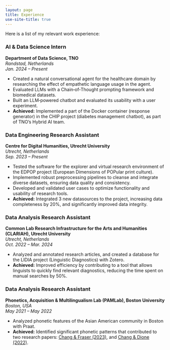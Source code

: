 ```yaml
---
layout: page
title: Experience
use-site-title: true
---
```


Here is a list of my relevant work experience:
<br />

### AI & Data Science Intern  
**Department of Data Science, TNO**  
*Randstad, Netherlands*  
*Jan. 2024 – Present*  
- Created a natural conversational agent for the healthcare domain by researching the effect of empathetic language usage in the agent.
- Evaluated LLMs with a Chain‐of‐Thought prompting framework and biomedical datasets.
- Built an LLM‐powered chatbot and evaluated its usability with a user experiment.
- **Achieved:** Implemented a part of the Docker container (response generator) in the CHIP project (diabetes management chatbot), as part of TNO’s Hybrid AI team.  



### Data Engineering Research Assistant  
**Centre for Digital Humanities, Utrecht University**  
*Utrecht, Netherlands*  
*Sep. 2023 – Present*  
- Tested the software for the explorer and virtual research environment of the EDPOP project (European Dimensions of POPular print culture).
- Implemented robust preprocessing pipelines to cleanse and integrate diverse datasets, ensuring data quality and consistency.
- Developed and validated user cases to optimize functionality and usability of research tools.
- **Achieved:** Integrated 3 new datasources to the project, increasing data completeness by 20%, and significantly improved data integrity.  



### Data Analysis Research Assistant  
**Common Lab Research Infrastructure for the Arts and Humanities (CLARIAH), Utrecht University**  
*Utrecht, Netherlands*  
*Oct. 2022 – Mar. 2024*  
- Analyzed and annotated research articles, and created a database for the LIDIA project (Linguistic Diagnostics) with Zotero.
- **Achieved:** Improved efficiency by contributing to a tool that allows linguists to quickly find relevant diagnostics, reducing the time spent on manual searches by 50%.  



### Data Analysis Research Assistant  
**Phonetics, Acquisition & Multilingualism Lab (PAMLab), Boston University**  
*Boston, USA*  
*May 2021 – May 2022*  
- Analyzed phonetic features of the Asian American community in Boston with Praat.
- **Achieved:** Identified significant phonetic patterns that contributed to two research papers: [Chang & Fraser (2023)](https://doi.org/10.3765/plsa.v8i1.5558), and [Chang & Dione (2022)](https://doi.org/10.1121/2.0001669).
